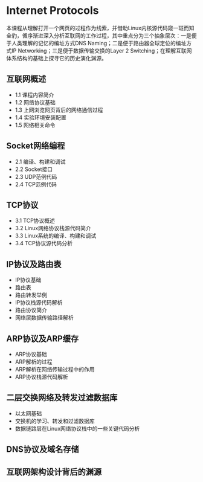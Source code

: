 # Internet Protocols

本课程从理解打开一个网页的过程作为线索，并借助Linux内核源代码窥一斑而知全豹，循序渐进深入分析互联网的工作过程，其中重点分为三个抽象层次：一是便于人类理解的记忆的编址方式DNS Naming；二是便于路由器全球定位的编址方式IP Networking；三是便于数据传输交换的Layer 2 Switching；在理解互联网体系结构的基础上探寻它的历史演化渊源。

## 互联网概述
* 1.1 课程内容简介
* 1.2 网络协议基础
* 1.3 上网浏览网页背后的网络通信过程
* 1.4 实验环境安装配置
* 1.5 网络相关命令

## Socket网络编程

* 2.1 编译、构建和调试
* 2.2 Socket接口
* 2.3 UDP范例代码
* 2.4 TCP范例代码

## TCP协议

* 3.1 TCP协议概述
* 3.2 Linux网络协议栈源代码简介
* 3.3 Linux系统的编译、构建和调试
* 3.4 TCP协议源代码分析

## IP协议及路由表

* IP协议基础
* 路由表 
* 路由转发举例
* IP协议栈源代码解析
* 路由协议简介
* 网络层数据传输路径解析

## ARP协议及ARP缓存

* ARP协议基础
* ARP解析的过程
* ARP解析在网络传输过程中的作用
* ARP协议栈源代码解析

## 二层交换网络及转发过滤数据库

* 以太网基础
* 交换机的学习、转发和过滤数据库
* 数据链路层在Linux网络协议栈中的一些关键代码分析

## DNS协议及域名存储

## 互联网架构设计背后的渊源


